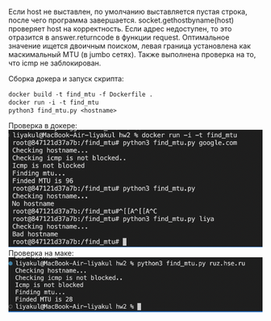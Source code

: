 Если host не выставлен, по умолчанию выставляется пустая строка, после чего программа завершается.
socket.gethostbyname(host) проверяет host на корректность.
Если адрес недоступен, то это отразится в answer.returncode в функции request.
Оптимальное значение ищется двоичным поиском, левая граница установлена как маскимальный MTU (в jumbo сетях).
Также выполнена проверка на то, что icmp не заблокирован.

Сборка докера и запуск скрипта:
```
docker build -t find_mtu -f Dockerfile .
docker run -i -t find_mtu 
python3 find_mtu.py <hostname>
```

Проверка в докере:
![](linux.png)
Проверка на маке:
![](mac.png)
